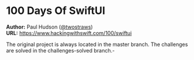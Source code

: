 # 100 Days Of SwiftUI

**Author:** Paul Hudson ([@twostraws](https://github.com/twostraws))\
**URL:** https://www.hackingwithswift.com/100/swiftui

The original project is always located in the master branch. The challenges are solved in the challenges-solved branch.-



